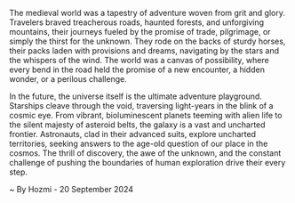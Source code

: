 
The medieval world was a tapestry of adventure woven from grit and glory. Travelers braved treacherous roads, haunted forests, and unforgiving mountains, their journeys fueled by the promise of trade, pilgrimage, or simply the thirst for the unknown. They rode on the backs of sturdy horses, their packs laden with provisions and dreams, navigating by the stars and the whispers of the wind. The world was a canvas of possibility, where every bend in the road held the promise of a new encounter, a hidden wonder, or a perilous challenge.

In the future, the universe itself is the ultimate adventure playground. Starships cleave through the void, traversing light-years in the blink of a cosmic eye. From vibrant, bioluminescent planets teeming with alien life to the silent majesty of asteroid belts, the galaxy is a vast and uncharted frontier. Astronauts, clad in their advanced suits, explore uncharted territories, seeking answers to the age-old question of our place in the cosmos. The thrill of discovery, the awe of the unknown, and the constant challenge of pushing the boundaries of human exploration drive their every step. 

~ By Hozmi - 20 September 2024
